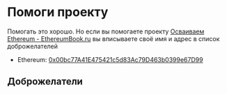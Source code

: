 # Помоги проекту

Помогать это хорошо. Но если вы помогаете проекту [Осваиваем Ethereum - EthereumBook.ru](https://EthereumBook.ru) вы вписываете своё имя и адрес в список доброжелателей

- Ethereum: [0x00bc77A41E475421c5d83Ac79D463b0399e67D99](https://etherscan.io/address/0x00bc77A41E475421c5d83Ac79D463b0399e67D99)

## Доброжелатели